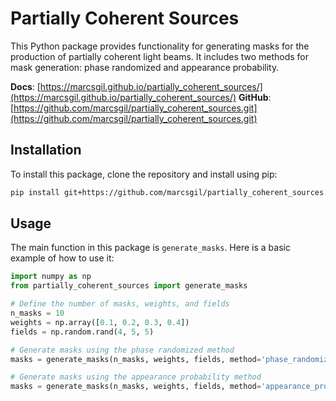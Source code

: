# Partially Coherent Sources

This Python package provides functionality for generating masks for the production of partially coherent light beams. It includes two methods for mask generation: phase randomized and appearance probability.

**Docs**: [https://marcsgil.github.io/partially_coherent_sources/](https://marcsgil.github.io/partially_coherent_sources/)
**GitHub**: [https://github.com/marcsgil/partially_coherent_sources.git](https://github.com/marcsgil/partially_coherent_sources.git)

## Installation

To install this package, clone the repository and install using pip:

```bash
pip install git+https://github.com/marcsgil/partially_coherent_sources.git
```

## Usage
The main function in this package is `generate_masks`. Here is a basic example of how to use it:

```py
import numpy as np
from partially_coherent_sources import generate_masks

# Define the number of masks, weights, and fields
n_masks = 10
weights = np.array([0.1, 0.2, 0.3, 0.4])
fields = np.random.rand(4, 5, 5)

# Generate masks using the phase randomized method
masks = generate_masks(n_masks, weights, fields, method='phase_randomized')

# Generate masks using the appearance probability method
masks = generate_masks(n_masks, weights, fields, method='appearance_probability')
```
